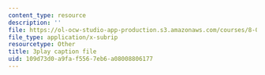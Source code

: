 ```yaml
---
content_type: resource
description: ''
file: https://ol-ocw-studio-app-production.s3.amazonaws.com/courses/8-01sc-classical-mechanics-fall-2016/109d73d0a9faf5567eb6a08008806177_Lpd_TddOSZY.srt
file_type: application/x-subrip
resourcetype: Other
title: 3play caption file
uid: 109d73d0-a9fa-f556-7eb6-a08008806177
---
```

